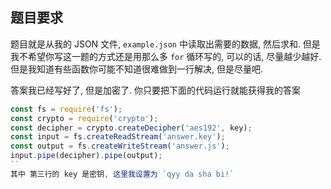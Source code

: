 ## 题目要求
题目就是从我的 JSON 文件, `example.json` 中读取出需要的数据, 然后求和.
但是我不希望你写这一题的方式还是用那么多 `for` 循环写的, 可以的话, 尽量越少越好. 
但是我知道有些函数你可能不知道很难做到一行解决, 但是尽量吧.

答案我已经写好了, 但是加密了. 你只要把下面的代码运行就能获得我的答案
```js
const fs = require('fs');
const crypto = require('crypto');
const decipher = crypto.createDecipher('aes192', key);
const input = fs.createReadStream('answer.key');
const output = fs.createWriteStream('answer.js');
input.pipe(decipher).pipe(output);
``
其中 第三行的 key 是密钥, 这里我设置为 `qyy da sha bi!`
